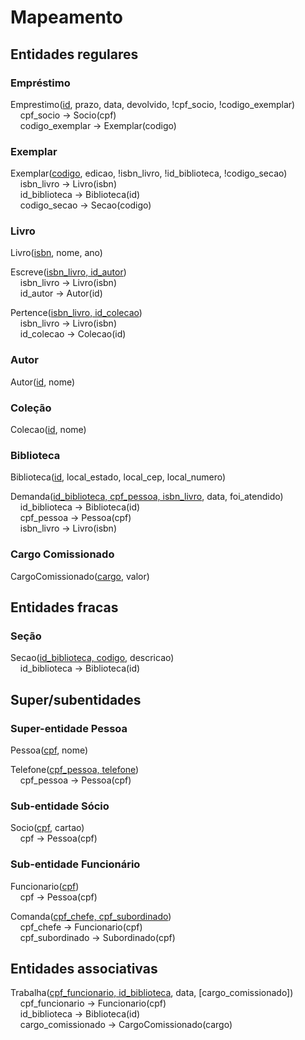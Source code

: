 # Mapeamento

## Entidades regulares

### Empréstimo

Emprestimo(<u>id</u>, prazo, data, devolvido, !cpf_socio, !codigo_exemplar)<br>
&nbsp;&nbsp;&nbsp;&nbsp;cpf_socio → Socio(cpf)<br>
&nbsp;&nbsp;&nbsp;&nbsp;codigo_exemplar → Exemplar(codigo)<br>

### Exemplar

Exemplar(<u>codigo</u>, edicao, !isbn_livro, !id_biblioteca, !codigo_secao)<br>
&nbsp;&nbsp;&nbsp;&nbsp;isbn_livro → Livro(isbn)<br>
&nbsp;&nbsp;&nbsp;&nbsp;id_biblioteca → Biblioteca(id)<br>
&nbsp;&nbsp;&nbsp;&nbsp;codigo_secao → Secao(codigo)<br>

### Livro

Livro(<u>isbn</u>, nome, ano)

Escreve(<u>isbn_livro, id_autor</u>)<br>
&nbsp;&nbsp;&nbsp;&nbsp;isbn_livro → Livro(isbn)<br>
&nbsp;&nbsp;&nbsp;&nbsp;id_autor → Autor(id)<br>

Pertence(<u>isbn_livro, id_colecao</u>)<br>
&nbsp;&nbsp;&nbsp;&nbsp;isbn_livro → Livro(isbn)<br>
&nbsp;&nbsp;&nbsp;&nbsp;id_colecao → Colecao(id)<br>

### Autor

Autor(<u>id</u>, nome)

### Coleção

Colecao(<u>id</u>, nome)

### Biblioteca

Biblioteca(<u>id</u>, local_estado, local_cep, local_numero)

Demanda(<u>id_biblioteca, cpf_pessoa, isbn_livro</u>, data, foi_atendido)<br>
&nbsp;&nbsp;&nbsp;&nbsp;id_biblioteca → Biblioteca(id)<br>
&nbsp;&nbsp;&nbsp;&nbsp;cpf_pessoa → Pessoa(cpf)<br>
&nbsp;&nbsp;&nbsp;&nbsp;isbn_livro → Livro(isbn)<br>

### Cargo Comissionado

CargoComissionado(<u>cargo</u>, valor)

## Entidades fracas

### Seção

Secao(<u>id_biblioteca, codigo</u>, descricao)<br>
&nbsp;&nbsp;&nbsp;&nbsp;id_biblioteca → Biblioteca(id)

## Super/subentidades

### Super-entidade Pessoa

Pessoa(<u>cpf</u>, nome)

Telefone(<u>cpf_pessoa, telefone</u>)<br>
&nbsp;&nbsp;&nbsp;&nbsp;cpf_pessoa → Pessoa(cpf)

### Sub-entidade Sócio

Socio(<u>cpf</u>, cartao)<br>
&nbsp;&nbsp;&nbsp;&nbsp;cpf → Pessoa(cpf)

### Sub-entidade Funcionário

Funcionario(<u>cpf</u>)<br>
&nbsp;&nbsp;&nbsp;&nbsp;cpf → Pessoa(cpf)

Comanda(<u>cpf_chefe, cpf_subordinado</u>)<br>
&nbsp;&nbsp;&nbsp;&nbsp;cpf_chefe → Funcionario(cpf)<br>
&nbsp;&nbsp;&nbsp;&nbsp;cpf_subordinado → Subordinado(cpf)<br>

## Entidades associativas

Trabalha(<u>cpf_funcionario, id_biblioteca</u>, data, [cargo_comissionado])<br>
&nbsp;&nbsp;&nbsp;&nbsp;cpf_funcionario → Funcionario(cpf)<br>
&nbsp;&nbsp;&nbsp;&nbsp;id_biblioteca → Biblioteca(id)<br>
&nbsp;&nbsp;&nbsp;&nbsp;cargo_comissionado → CargoComissionado(cargo)
